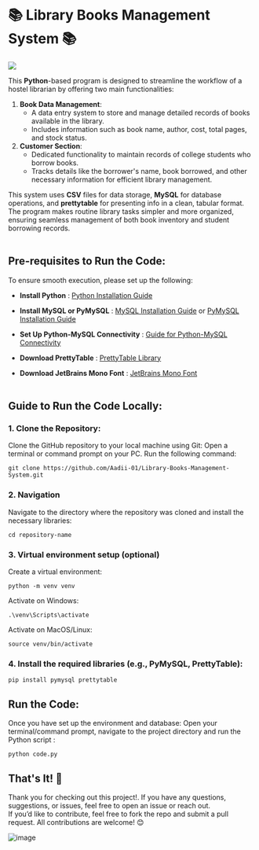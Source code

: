 # 📚 Library Books Management System 📚<br>

![](https://miro.medium.com/v2/resize:fit:720/format:webp/1*Ap-YOlRyg7PhK_mHJO_shQ.gif)<br>

This **Python**-based program is designed to streamline the workflow of a hostel librarian by offering two main functionalities: 
1. **Book Data Management**: 
   - A data entry system to store and manage detailed records of books available in the library.
   - Includes information such as book name, author, cost, total pages, and stock status. 
2. **Customer Section**:  
   - Dedicated functionality to maintain records of college students who borrow books. 
   - Tracks details like the borrower's name, book borrowed, and other necessary information for efficient library management.
     
This system uses **CSV** files for data storage, **MySQL** for database operations, and **prettytable** for presenting info in a clean, tabular format.<br> The program makes routine library tasks simpler and more organized, ensuring seamless management of both book inventory and student borrowing records.<br><br>

## Pre-requisites to Run the Code:
To ensure smooth execution, please set up the following:<br>

- **Install Python** : [Python Installation Guide](https://wiki.python.org/moin/BeginnersGuide/Download)<br>

- **Install MySQL or PyMySQL** : [MySQL Installation Guide](https://dev.mysql.com/doc/refman/9.1/en/windows-installation.html) or [PyMySQL Installation Guide](https://www.geeksforgeeks.org/how-to-install-pymysql-in-python/)<br>

- **Set Up Python-MySQL Connectivity** : [Guide for Python-MySQL Connectivity](https://dev.mysql.com/doc/connector-python/en/connector-python-installation.html)<br>

- **Download PrettyTable** : [PrettyTable Library](https://pypi.python.org/packages/source/P/PrettyTable/prettytable-0.7.2.tar.bz2)<br>

- **Download JetBrains Mono Font** : [JetBrains Mono Font](https://fonts.google.com/specimen/JetBrains+Mono)<br><br>


## Guide to Run the Code Locally:

### 1. Clone the Repository:<br>
Clone the GitHub repository to your local machine using Git:
Open a terminal or command prompt on your PC.
Run the following command:
  ```
git clone https://github.com/Aadii-01/Library-Books-Management-System.git
  ```
### 2. Navigation
Navigate to the directory where the repository was cloned and install the necessary libraries:
  ```
cd repository-name
  ```
### 3. Virtual environment setup (optional)
Create a virtual environment:
```
python -m venv venv
```
Activate on Windows: 
```
.\venv\Scripts\activate
```
Activate on MacOS/Linux:
```
source venv/bin/activate
```

### 4. Install the required libraries (e.g., PyMySQL, PrettyTable):
  ```
pip install pymysql prettytable
  ```

## Run the Code:
Once you have set up the environment and database:
Open your terminal/command prompt, navigate to the project directory and run the Python script :
  ```
python code.py
  ```

## That's It! 🎉
Thank you for checking out this project!. If you have any questions, suggestions, or issues, feel free to open an issue or reach out.<br>
If you’d like to contribute, feel free to fork the repo and submit a pull request. All contributions are welcome! 😊
<br>

![image](https://media1.tenor.com/m/aN5U7Uzj5KcAAAAC/%D1%81%D0%BF%D0%B0%D1%81%D0%B8%D0%B1%D0%BE-bow.gif)
